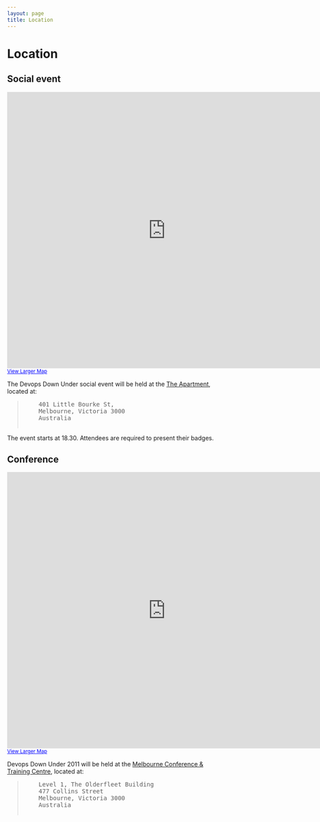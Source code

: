 ```yaml
---
layout: page
title: Location
---
```


Location
========

Social event
------------

<iframe width="740" height="645" frameborder="0" scrolling="no" marginheight="0" marginwidth="0" src="http://maps.google.com.au/maps?ie=UTF8&amp;q=the+apartment&amp;fb=1&amp;gl=au&amp;hq=the+apartment&amp;hnear=Melbourne+Victoria&amp;ll=-37.813901,144.960994&amp;spn=0.010171,0.01929&amp;z=14&amp;iwloc=A&amp;cid=510562562719599274&amp;output=embed"></iframe><br /><small><a href="http://maps.google.com.au/maps?ie=UTF8&amp;q=the+apartment&amp;fb=1&amp;gl=au&amp;hq=the+apartment&amp;hnear=Melbourne+Victoria&amp;ll=-37.813901,144.960994&amp;spn=0.010171,0.01929&amp;z=14&amp;iwloc=A&amp;cid=510562562719599274&amp;source=embed" style="color:#0000FF;text-align:left">View Larger Map</a></small>

The Devops Down Under social event will be held at the <a href="http://www.theapartment.com.au/">The Apartment</a>, located at:

<blockquote class="address">
  <pre>
    401 Little Bourke St,
    Melbourne, Victoria 3000
    Australia
  </pre>
</blockquote>

The event starts at 18.30. Attendees are required to present their badges.

Conference
----------

<iframe width="740" height="645" frameborder="0" scrolling="no" marginheight="0" marginwidth="0" src="http://maps.google.com.au/maps?f=q&amp;source=s_q&amp;hl=en&amp;geocode=&amp;q=melbourne+conference+%26+training+centre,+collins+street,+melbourne&amp;aq=&amp;sll=-37.842766,144.971589&amp;sspn=0.113058,0.231228&amp;ie=UTF8&amp;hq=melbourne+conference+%26+training+centre,&amp;hnear=Collins+St,+Melbourne+Victoria&amp;ll=-37.818432,144.958452&amp;spn=0.006295,0.006295&amp;output=embed"></iframe><br /><small><a href="http://maps.google.com.au/maps?f=q&amp;source=embed&amp;hl=en&amp;geocode=&amp;q=melbourne+conference+%26+training+centre,+collins+street,+melbourne&amp;aq=&amp;sll=-37.842766,144.971589&amp;sspn=0.113058,0.231228&amp;ie=UTF8&amp;hq=melbourne+conference+%26+training+centre,&amp;hnear=Collins+St,+Melbourne+Victoria&amp;ll=-37.818432,144.958452&amp;spn=0.006295,0.006295" style="color:#0000FF;text-align:left">View Larger Map</a></small>

Devops Down Under 2011 will be held at the <a href="http://www.mctc.net.au/default.htm">Melbourne Conference &amp; Training Centre</a>, located at:

<blockquote class="address">
  <pre>
    Level 1, The Olderfleet Building
    477 Collins Street
    Melbourne, Victoria 3000
    Australia
  </pre>
</blockquote>

